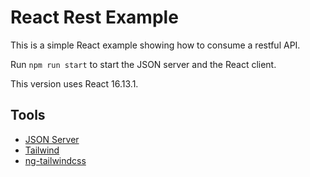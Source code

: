 # React Rest Example

This is a simple React example showing how to consume a restful API.

Run `npm run start` to start the JSON server and the React client.

This version uses React 16.13.1.

## Tools

- [JSON Server](https://github.com/typicode/json-server)
- [Tailwind](https://tailwindcss.com)
- [ng-tailwindcss](https://github.com/tehpsalmist/ng-tailwindcss)
